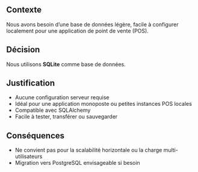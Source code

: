 ## Contexte
Nous avons besoin d’une base de données légère, facile à configurer localement pour une application de point de vente (POS).

## Décision
Nous utilisons **SQLite** comme base de données.

## Justification
- Aucune configuration serveur requise
- Idéal pour une application monoposte ou petites instances POS locales
- Compatible avec SQLAlchemy
- Facile à tester, transférer ou sauvegarder

## Conséquences
- Ne convient pas pour la scalabilité horizontale ou la charge multi-utilisateurs
- Migration vers PostgreSQL envisageable si besoin